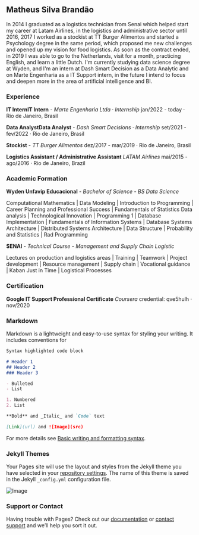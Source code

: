 ## Matheus Silva Brandão


In 2014 I graduated as a logistics technician from Senai which helped start my career at Latam Airlines, in the logistics and administrative sector until 2016, 2017 I worked as a stockist at TT Burger Alimentos and started a Psychology degree in the same period, which proposed me new challenges and opened up my vision for food logistics. As soon as the contract ended, in 2019 I was able to go to the Netherlands, visit for a month, practicing English, and learn a little Dutch.
I'm currently studying data science degree at Wyden, and I'm an intern at Dash Smart Decision as a Data Analytic and on Marte Engenharia as a IT Support intern, in the future I intend to focus and deepen more in the area of artificial intelligence and BI.


### Experience

**IT InternIT Intern** - _Marte Engenharia Ltda · Internship_
jan/2022 - today · Rio de Janeiro, Brasil

**Data AnalystData Analyst** - _Dash Smart Decisions · Internship_
set/2021 - fev/2022 · Rio de Janeiro, Brasil

**Stockist** - _TT Burger Alimentos_
dez/2017 - mar/2019 · Rio de Janeiro, Brasil

**Logistics Assistant / Administrative Assistant** _LATAM Airlines_ 
mai/2015 - ago/2016 · Rio de Janeiro, Brazil


### Academic Formation

**Wyden Unfavip Educacional** - _Bachelor of Science - BS Data Science_

Computational Mathematics | Data Modeling | Introduction to Programming | Career Planning and Professional Success | Fundamentals of Statistics  Data analysis | Technological Innovation | Programming 1 | Database Implementation | Fundamentals of Information Systems | Database Systems Architecture | Distributed Systems Architecture | Data Structure | Probability and Statistics | Rad Programming

**SENAI** - _Technical Course - Management and Supply Chain Logistic_

Lectures on production and logistics areas | Training | Teamwork | Project development | Resource management | Supply chain | Vocational guidance | Kaban Just in Time | Logistical Processes

### Certification
**Google IT Support Professional Certificate** _Coursera_ 
credential: qve5hulh · nov/2020


### Markdown

Markdown is a lightweight and easy-to-use syntax for styling your writing. It includes conventions for

```markdown
Syntax highlighted code block

# Header 1
## Header 2
### Header 3

- Bulleted
- List

1. Numbered
2. List

**Bold** and _Italic_ and `Code` text

[Link](url) and ![Image](src)
```

For more details see [Basic writing and formatting syntax](https://docs.github.com/en/github/writing-on-github/getting-started-with-writing-and-formatting-on-github/basic-writing-and-formatting-syntax).

### Jekyll Themes

Your Pages site will use the layout and styles from the Jekyll theme you have selected in your [repository settings](https://github.com/matheussbrand/DataScienceProjects/settings/pages). The name of this theme is saved in the Jekyll `_config.yml` configuration file.

![Image](src)

### Support or Contact

Having trouble with Pages? Check out our [documentation](https://docs.github.com/categories/github-pages-basics/) or [contact support](https://support.github.com/contact) and we’ll help you sort it out.
